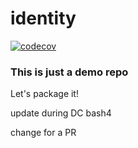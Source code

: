# identity
[![codecov](https://codecov.io/gh/jfmull/identity/graph/badge.svg?token=F0BIN1UCFG)](https://codecov.io/gh/jfmull/identity)

### This is just a demo repo
Let's package it!

update during DC bash4

change for a PR
